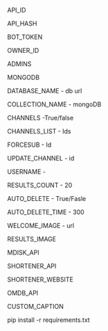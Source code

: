 API_ID 

API_HASH 

BOT_TOKEN 

OWNER_ID 

ADMINS 

MONGODB 

DATABASE_NAME - db url

COLLECTION_NAME - mongoDB

CHANNELS -True/false

CHANNELS_LIST - Ids

FORCESUB - Id

UPDATE_CHANNEL - id

USERNAME - 

RESULTS_COUNT - 20

AUTO_DELETE - True/Fasle 

AUTO_DELETE_TIME - 300

WELCOME_IMAGE - url

RESULTS_IMAGE 

MDISK_API

SHORTENER_API

SHORTENER_WEBSITE

OMDB_API

CUSTOM_CAPTION

pip install -r requirements.txt

